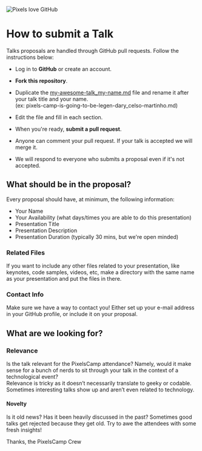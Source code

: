 ![Pixels love GitHub](http://b.pixels.camp/img/pixels_love_github.svg)

How to submit a Talk
========================

Talks proposals are handled through GitHub pull requests. Follow the instructions below:

* Log in to **GitHub** or create an account.
* **Fork this repository**.
* Duplicate the [my-awesome-talk_my-name.md](https://github.com/PixelsCamp/talks_2016/blob/master/my-awesome-talk_my-name.md) file and rename it after your talk title and your name.  
(ex: pixels-camp-is-going-to-be-legen-dary_celso-martinho.md)

* Edit the file and fill in each section.
* When you're ready, **submit a pull request**.
* Anyone can comment your pull request. If your talk is accepted we will merge it.
* We will respond to everyone who submits a proposal even if it's not accepted.


What should be in the proposal?
-------------------------------

Every proposal should have, at minimum, the following information: 

* Your Name
* Your Availability (what days/times you are able to do this presentation)
* Presentation Title
* Presentation Description
* Presentation Duration (typically 30 mins, but we're open minded)


### Related Files

If you want to include any other files related to your presentation, like keynotes, code samples, videos, etc, make a directory with the same name as your presentation and put the files in there.

### Contact Info

Make sure we have a way to contact you! Either set up your e-mail address in your GitHub profile, or include it on your proposal.


What are we looking for?
------------------------

### Relevance

Is the talk relevant for the PixelsCamp attendance? Namely, would it make sense for a bunch of nerds to sit through your talk in the context of a technological event?  
Relevance is tricky as it doesn’t necessarily translate to geeky or codable. Sometimes interesting talks show up and aren’t even related to technology.

#### Novelty

Is it old news? Has it been heavily discussed in the past? Sometimes good talks get rejected because they get old. Try to awe the attendees with some fresh insights!



Thanks, the PixelsCamp Crew